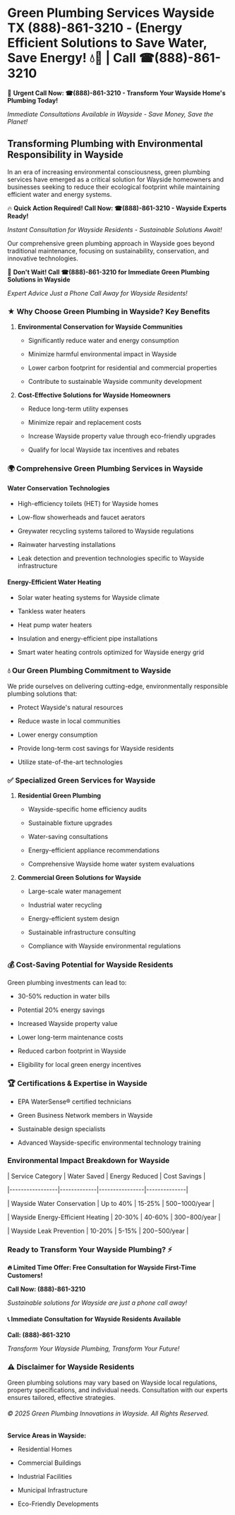 # Green Plumbing Services Wayside TX (888)-861-3210 - (Energy Efficient Solutions to Save Water, Save Energy! 💧🌿 | Call ☎(888)-861-3210

🚨 **Urgent Call Now: ☎(888)-861-3210 - Transform Your Wayside Home's Plumbing Today!**
*Immediate Consultations Available in Wayside - Save Money, Save the Planet!*

## Transforming Plumbing with Environmental Responsibility in Wayside

In an era of increasing environmental consciousness, green plumbing services have emerged as a critical solution for Wayside homeowners and businesses seeking to reduce their ecological footprint while maintaining efficient water and energy systems. 

🔥 **Quick Action Required! Call Now: ☎(888)-861-3210 - Wayside Experts Ready!**
*Instant Consultation for Wayside Residents - Sustainable Solutions Await!*

Our comprehensive green plumbing approach in Wayside goes beyond traditional maintenance, focusing on sustainability, conservation, and innovative technologies.

🚨 **Don't Wait! Call ☎(888)-861-3210 for Immediate Green Plumbing Solutions in Wayside**
*Expert Advice Just a Phone Call Away for Wayside Residents!*

### ★ Why Choose Green Plumbing in Wayside? Key Benefits

1. **Environmental Conservation for Wayside Communities** 
   - Significantly reduce water and energy consumption
   - Minimize harmful environmental impact in Wayside
   - Lower carbon footprint for residential and commercial properties
   - Contribute to sustainable Wayside community development

2. **Cost-Effective Solutions for Wayside Homeowners** 
   - Reduce long-term utility expenses
   - Minimize repair and replacement costs
   - Increase Wayside property value through eco-friendly upgrades
   - Qualify for local Wayside tax incentives and rebates

### 🌍 Comprehensive Green Plumbing Services in Wayside

#### Water Conservation Technologies
- High-efficiency toilets (HET) for Wayside homes
- Low-flow showerheads and faucet aerators
- Greywater recycling systems tailored to Wayside regulations
- Rainwater harvesting installations
- Leak detection and prevention technologies specific to Wayside infrastructure

#### Energy-Efficient Water Heating
- Solar water heating systems for Wayside climate
- Tankless water heaters
- Heat pump water heaters
- Insulation and energy-efficient pipe installations
- Smart water heating controls optimized for Wayside energy grid

### 💧 Our Green Plumbing Commitment to Wayside

We pride ourselves on delivering cutting-edge, environmentally responsible plumbing solutions that:
- Protect Wayside's natural resources
- Reduce waste in local communities
- Lower energy consumption
- Provide long-term cost savings for Wayside residents
- Utilize state-of-the-art technologies

### ✅ Specialized Green Services for Wayside

1. **Residential Green Plumbing**
   - Wayside-specific home efficiency audits
   - Sustainable fixture upgrades
   - Water-saving consultations
   - Energy-efficient appliance recommendations
   - Comprehensive Wayside home water system evaluations

2. **Commercial Green Solutions for Wayside**
   - Large-scale water management
   - Industrial water recycling
   - Energy-efficient system design
   - Sustainable infrastructure consulting
   - Compliance with Wayside environmental regulations

### 💰 Cost-Saving Potential for Wayside Residents

Green plumbing investments can lead to:
- 30-50% reduction in water bills
- Potential 20% energy savings
- Increased Wayside property value
- Lower long-term maintenance costs
- Reduced carbon footprint in Wayside
- Eligibility for local green energy incentives

### 🏆 Certifications & Expertise in Wayside

- EPA WaterSense® certified technicians
- Green Business Network members in Wayside
- Sustainable design specialists
- Advanced Wayside-specific environmental technology training

### Environmental Impact Breakdown for Wayside

| Service Category | Water Saved | Energy Reduced | Cost Savings |
|-----------------|-------------|----------------|--------------|
| Wayside Water Conservation | Up to 40% | 15-25% | $500-$1000/year |
| Wayside Energy-Efficient Heating | 20-30% | 40-60% | $300-$800/year |
| Wayside Leak Prevention | 10-20% | 5-15% | $200-$500/year |

### Ready to Transform Your Wayside Plumbing? ⚡

**🔥 Limited Time Offer: Free Consultation for Wayside First-Time Customers!**

**Call Now: (888)-861-3210**
*Sustainable solutions for Wayside are just a phone call away!*

#### 📞 Immediate Consultation for Wayside Residents Available

**Call: (888)-861-3210**
*Transform Your Wayside Plumbing, Transform Your Future!*

### ⚠️ Disclaimer for Wayside Residents

Green plumbing solutions may vary based on Wayside local regulations, property specifications, and individual needs. Consultation with our experts ensures tailored, effective strategies.

###### © 2025 Green Plumbing Innovations in Wayside. All Rights Reserved.

**Service Areas in Wayside:** 
- Residential Homes
- Commercial Buildings
- Industrial Facilities
- Municipal Infrastructure
- Eco-Friendly Developments